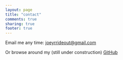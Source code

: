 ```yaml
---
layout: page
title: "contact"
comments: true
sharing: true
footer: true
---
```

Email me any time: joeyrrideout@gmail.com

Or browse around my (still under construction) <a href='https://github.com/joeyrideout'>GitHub</a>